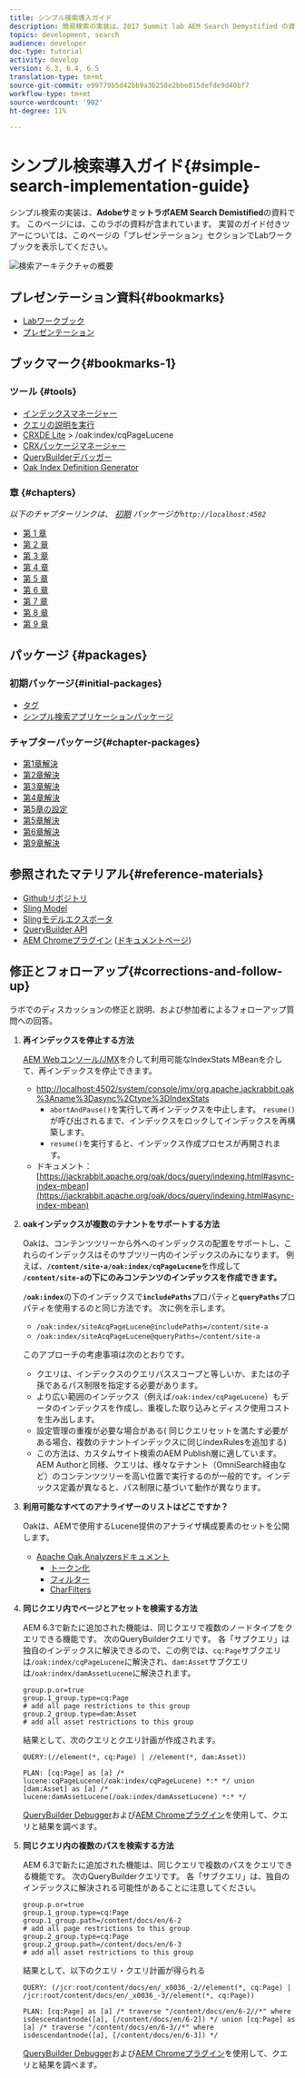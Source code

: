 ```yaml
---
title: シンプル検索導入ガイド
description: 簡易検索の実装は、2017 Summit lab AEM Search Demystified の資料です。このページには、このラボの資料が含まれています。 実習のガイド付きツアーについては、このページの「プレゼンテーション」セクションでLabワークブックを表示してください。
topics: development, search
audience: developer
doc-type: tutorial
activity: develop
version: 6.3, 6.4, 6.5
translation-type: tm+mt
source-git-commit: e99779b5d42bb9a3b258e2bbe815defde9d40bf7
workflow-type: tm+mt
source-wordcount: '902'
ht-degree: 11%

---
```



# シンプル検索導入ガイド{#simple-search-implementation-guide}

シンプル検索の実装は、**AdobeサミットラボAEM Search Demistified**&#x200B;の資料です。 このページには、このラボの資料が含まれています。 実習のガイド付きツアーについては、このページの「プレゼンテーション」セクションでLabワークブックを表示してください。

![検索アーキテクチャの概要](assets/l4080/simple-search-application.png)

## プレゼンテーション資料{#bookmarks}

* [Labワークブック](assets/l4080/l4080-lab-workbook.pdf)
* [プレゼンテーション](assets/l4080/l4080-presentation.pdf)

## ブックマーク{#bookmarks-1}

### ツール {#tools}

* [インデックスマネージャー](http://localhost:4502/libs/granite/operations/content/diagnosis/tool.html/granite_oakindexmanager)
* [クエリの説明を実行](http://localhost:4502/libs/granite/operations/content/diagnosis/tool.html/granite_queryperformance)
* [CRXDE Lite](http://localhost:4502/crx/de/index.jsp#/oak%3Aindex/cqPageLucene) > /oak:index/cqPageLucene
* [CRXパッケージマネージャー](http://localhost:4502/crx/packmgr/index.jsp)
* [QueryBuilderデバッガー](http://localhost:4502/libs/cq/search/content/querydebug.html?)
* [Oak Index Definition Generator](https://oakutils.appspot.com/generate/index)

### 章 {#chapters}

*以下のチャプターリンクは、 [初期](#initialpackages) パッケージが`http://localhost:4502`*

* [第 1 章](http://localhost:4502/editor.html/content/summit/l4080/chapter-1.html)
* [第 2 章](http://localhost:4502/editor.html/content/summit/l4080/chapter-2.html)
* [第 3 章](http://localhost:4502/editor.html/content/summit/l4080/chapter-3.html)
* [第 4 章](http://localhost:4502/editor.html/content/summit/l4080/chapter-4.html)
* [第 5 章](http://localhost:4502/editor.html/content/summit/l4080/chapter-5.html)
* [第 6 章](http://localhost:4502/editor.html/content/summit/l4080/chapter-6.html)
* [第 7 章](http://localhost:4502/editor.html/content/summit/l4080/chapter-7.html)
* [第 8 章](http://localhost:4502/editor.html/content/summit/l4080/chapter-8.html)
* [第 9 章](http://localhost:4502/editor.html/content/summit/l4080/chapter-9.html)

## パッケージ {#packages}

### 初期パッケージ{#initial-packages}

* [タグ](assets/l4080/summit-tags.zip)
* [シンプル検索アプリケーションパッケージ](assets/l4080/simple.ui.apps-0.0.1-snapshot.zip)

### チャプターパッケージ{#chapter-packages}

* [第1章解決](assets/l4080/l4080-chapter1.zip)
* [第2章解決](assets/l4080/l4080-chapter2.zip)
* [第3章解決](assets/l4080/l4080-chapter3.zip)
* [第4章解決](assets/l4080/l4080-chapter4.zip)
* [第5章の設定](assets/l4080/l4080-chapter5-setup.zip)
* [第5章解決](assets/l4080/l4080-chapter5-solution.zip)
* [第6章解決](assets/l4080/l4080-chapter6.zip)
* [第9章解決](assets/l4080/l4080-chapter9.zip)

## 参照されたマテリアル{#reference-materials}

* [Githubリポジトリ](https://github.com/Adobe-Marketing-Cloud/aem-guides/tree/master/simple-search-guide)
* [Sling Model](https://sling.apache.org/documentation/bundles/models.html)
* [Slingモデルエクスポータ](https://sling.apache.org/documentation/bundles/models.html#exporter-framework-since-130)
* [QueryBuilder API](https://docs.adobe.com/docs/en/aem/6-2/develop/search/querybuilder-api.html)
* [AEM Chromeプラグイン](https://chrome.google.com/webstore/detail/aem-chrome-plug-in/ejdcnikffjleeffpigekhccpepplaode) ([ドキュメントページ](https://adobe-consulting-services.github.io/acs-aem-tools/aem-chrome-plugin/))

## 修正とフォローアップ{#corrections-and-follow-up}

ラボでのディスカッションの修正と説明、および参加者によるフォローアップ質問への回答。

1. **再インデックスを停止する方法**

   [AEM Webコンソール/JMX](http://localhost:4502/system/console/jmx)を介して利用可能なIndexStats MBeanを介して、再インデックスを停止できます。

   * [http://localhost:4502/system/console/jmx/org.apache.jackrabbit.oak%3Aname%3Dasync%2Ctype%3DIndexStats](http://localhost:4502/system/console/jmx/org.apache.jackrabbit.oak%3Aname%3Dasync%2Ctype%3DIndexStats)
      * `abortAndPause()`を実行して再インデックスを中止します。 `resume()`が呼び出されるまで、インデックスをロックしてインデックスを再構築します。
      * `resume()`を実行すると、インデックス作成プロセスが再開されます。
   * ドキュメント：[https://jackrabbit.apache.org/oak/docs/query/indexing.html#async-index-mbean](https://jackrabbit.apache.org/oak/docs/query/indexing.html#async-index-mbean)

2. **oakインデックスが複数のテナントをサポートする方法**

   Oakは、コンテンツツリーから外へのインデックスの配置をサポートし、これらのインデックスはそのサブツリー内のインデックスのみになります。 例えば、**`/content/site-a/oak:index/cqPageLucene`**&#x200B;を作成して&#x200B;**`/content/site-a`の下にのみコンテンツのインデックスを作成できます。**

   **`/oak:index`**&#x200B;の下のインデックスで&#x200B;**`includePaths`**&#x200B;プロパティと&#x200B;**`queryPaths`**&#x200B;プロパティを使用するのと同じ方法です。 次に例を示します。

   * `/oak:index/siteAcqPageLucene@includePaths=/content/site-a`
   * `/oak:index/siteAcqPageLucene@queryPaths=/content/site-a`

   このアプローチの考慮事項は次のとおりです。

   * クエリは、インデックスのクエリパススコープと等しいか、またはの子孫であるパス制限を指定する必要があります。
   * より広い範囲のインデックス（例えば`/oak:index/cqPageLucene`）もデータのインデックスを作成し、重複した取り込みとディスク使用コストを生み出します。
   * 設定管理の重複が必要な場合がある( 同じクエリセットを満たす必要がある場合、複数のテナントインデックスに同じindexRulesを追加する)
   * この方法は、カスタムサイト検索のAEM Publish層に適しています。AEM Authorと同様、クエリは、様々なテナント（OmniSearch経由など）のコンテンツツリーを高い位置で実行するのが一般的です。インデックス定義が異なると、パス制限に基づいて動作が異なります。


3. **利用可能なすべてのアナライザーのリストはどこですか？**

   Oakは、AEMで使用するLucene提供のアナライザ構成要素のセットを公開します。

   * [Apache Oak Analyzersドキュメント](http://jackrabbit.apache.org/oak/docs/query/lucene.html#analyzers)
      * [トークン化](https://cwiki.apache.org/confluence/display/solr/Tokenizers)
      * [フィルター](https://cwiki.apache.org/confluence/display/solr/Filter+Descriptions)
      * [CharFilters](https://cwiki.apache.org/confluence/display/solr/CharFilterFactories)

4. **同じクエリ内でページとアセットを検索する方法**

   AEM 6.3で新たに追加された機能は、同じクエリで複数のノードタイプをクエリできる機能です。 次のQueryBuilderクエリです。 各「サブクエリ」は独自のインデックスに解決できるので、この例では、`cq:Page`サブクエリは`/oak:index/cqPageLucene`に解決され、`dam:Asset`サブクエリは`/oak:index/damAssetLucene`に解決されます。

   ```plain
   group.p.or=true
   group.1_group.type=cq:Page
   # add all page restrictions to this group
   group.2_group.type=dam:Asset
   # add all asset restrictions to this group
   ```

   結果として、次のクエリとクエリ計画が作成されます。

   ```plain
   QUERY:(//element(*, cq:Page) | //element(*, dam:Asset))
   
   PLAN: [cq:Page] as [a] /* lucene:cqPageLucene(/oak:index/cqPageLucene) *:* */ union [dam:Asset] as [a] /* lucene:damAssetLucene(/oak:index/damAssetLucene) *:* */
   ```

   [QueryBuilder Debugger](http://localhost:4502/libs/cq/search/content/querydebug.html?_charset_=UTF-8&amp;query=group.p.or%3Dtrue%0D%0Agroup.1_group.type%3Dcq%3APage%0D%0A%23+add+all+page+restrictions+to+this+group%0D%0Agroup.2_group.type%3Ddam%3AAsset%0D%0A%23+add+all+asset+restrictions+to+this+group)および[AEM Chromeプラグイン](https://chrome.google.com/webstore/detail/aem-chrome-plug-in/ejdcnikffjleeffpigekhccpepplaode?hl=ja-JP)を使用して、クエリと結果を調べます。

5. **同じクエリ内の複数のパスを検索する方法**

   AEM 6.3で新たに追加された機能は、同じクエリで複数のパスをクエリできる機能です。 次のQueryBuilderクエリです。 各「サブクエリ」は、独自のインデックスに解決される可能性があることに注意してください。

   ```plain
   group.p.or=true
   group.1_group.type=cq:Page
   group.1_group.path=/content/docs/en/6-2
   # add all page restrictions to this group
   group.2_group.type=cq:Page
   group.2_group.path=/content/docs/en/6-3
   # add all asset restrictions to this group
   ```

   結果として、以下のクエリ・クエリ計画が得られる

   ```plain
   QUERY: (/jcr:root/content/docs/en/_x0036_-2//element(*, cq:Page) | /jcr:root/content/docs/en/_x0036_-3//element(*, cq:Page))
   
   PLAN: [cq:Page] as [a] /* traverse "/content/docs/en/6-2//*" where isdescendantnode([a], [/content/docs/en/6-2]) */ union [cq:Page] as [a] /* traverse "/content/docs/en/6-3//*" where isdescendantnode([a], [/content/docs/en/6-3]) */
   ```

   [QueryBuilder Debugger](http://localhost:4502/libs/cq/search/content/querydebug.html?_charset_=UTF-8&amp;query=group.p.or%3Dtrue%0D%0Agroup.1_group.type%3Dcq%3APage%0D%0Agroup.1_group.path%3D%2Fcontent%2Fdocs%2Fen%2F6-2%0D%0A%23+add+all+page+restrictions+to+this+group%0D%0Agroup.2_group.type%3Dcq%3APage%0D%0Agroup.2_group.path%3D%2Fcontent%2Fdocs%2Fen%2F6-3%0D%0A%23+add+all+asset+restrictions+to+this+group)および[AEM Chromeプラグイン](https://chrome.google.com/webstore/detail/aem-chrome-plug-in/ejdcnikffjleeffpigekhccpepplaode?hl=en-US)を使用して、クエリと結果を調べます。
